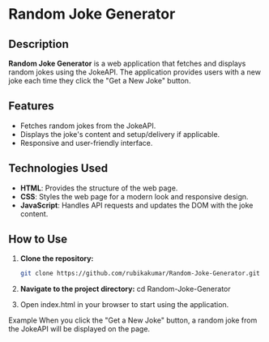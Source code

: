 # Random Joke Generator

## Description

**Random Joke Generator** is a web application that fetches and displays random jokes using the JokeAPI. 
The application provides users with a new joke each time they click the "Get a New Joke" button.

## Features

- Fetches random jokes from the JokeAPI.
- Displays the joke's content and setup/delivery if applicable.
- Responsive and user-friendly interface.

## Technologies Used

- **HTML**: Provides the structure of the web page.
- **CSS**: Styles the web page for a modern look and responsive design.
- **JavaScript**: Handles API requests and updates the DOM with the joke content.

## How to Use

1. **Clone the repository:**
   ```bash
   git clone https://github.com/rubikakumar/Random-Joke-Generator.git

2. **Navigate to the project directory:**
cd Random-Joke-Generator

3. Open index.html in your browser to start using the application.

Example
When you click the "Get a New Joke" button, a random joke from the JokeAPI will be displayed on the page.


